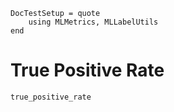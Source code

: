 ```@meta
DocTestSetup = quote
    using MLMetrics, MLLabelUtils
end
```

# True Positive Rate

```@docs
true_positive_rate
```
